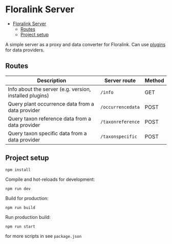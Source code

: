 # Floralink Server

- [Floralink Server](#floralink-server)
  - [Routes](#routes)
  - [Project setup](#project-setup)

A simple server as a proxy and data converter for Floralink.
Can use [plugins](https://github.com/floralink/plugins) for data providers.

## Routes

| Description                                             | Server route      | Method |
| ------------------------------------------------------- | ----------------- | ------ |
| Info about the server (e.g. version, installed plugins) | `/info`           | GET    |
| Query plant occurrence data from a data provider        | `/occurrencedata` | POST   |
| Query taxon reference data from a data provider         | `/taxonreference` | POST   |
| Query taxon specific data from a data provider          | `/taxonspecific`  | POST   |

## Project setup

```
npm install
```

Compile and hot-reloads for development:

```
npm run dev
```

Build for production:

```
npm run build
```

Run production build:

```
npm run start
```

for more scripts in see `package.json`
